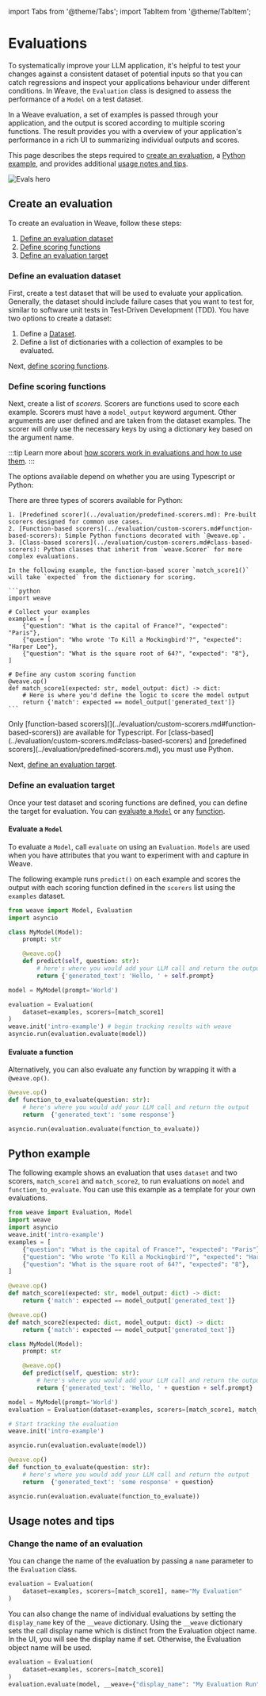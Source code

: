 import Tabs from '@theme/Tabs';
import TabItem from '@theme/TabItem';

# Evaluations

To systematically improve your LLM application, it's helpful to test your changes against a consistent dataset of potential inputs so that you can catch regressions and inspect your applications behaviour under different conditions. In Weave, the `Evaluation` class is designed to assess the performance of a `Model` on a test dataset.

In a Weave evaluation, a set of examples is passed through your application, and the output is scored according to multiple scoring functions. The result provides you with a overview of your application's performance in a rich UI to summarizing individual outputs and scores.

This page describes the steps required to [create an evaluation](#create-an-evaluation), a [Python example](#python-example), and provides additional [usage notes and tips](#usage-notes-and-tips).

![Evals hero](../../../static/img/evals-hero.png)

## Create an evaluation

To create an evaluation in Weave, follow these steps:

1. [Define an evaluation dataset](#define-an-evaluation-dataset)
2. [Define scoring functions](#define-scoring-functions)
3. [Define an evaluation target](#define-an-evaluation-target)

### Define an evaluation dataset

First, create a test dataset that will be used to evaluate your application. Generally, the dataset should include failure cases that you want to test for, similar to software unit tests in Test-Driven Development (TDD). You have two options to create a dataset:

1. Define a [Dataset](/guides/core-types/datasets).
2. Define a list of dictionaries with a collection of examples to be evaluated. 

Next, [define scoring functions](#define-scoring-functions).

### Define scoring functions

Next, create a list of _scorers_. Scorers are functions used to score each example. Scorers must have a `model_output` keyword argument. Other arguments are user defined and are taken from the dataset examples. The scorer will only use the necessary keys by using a dictionary key based on the argument name.

:::tip
Learn more about [how scorers work in evaluations and how to use them](../evaluation/scorers.md). 
:::

The options available depend on whether you are using Typescript or Python:

<Tabs groupId="programming-language">
  <TabItem value="python" label="Python" default>
  There are three types of scorers available for Python:

    1. [Predefined scorer](../evaluation/predefined-scorers.md): Pre-built scorers designed for common use cases.
    2. [Function-based scorers](../evaluation/custom-scorers.md#function-based-scorers): Simple Python functions decorated with `@weave.op`.
    3. [Class-based scorers](../evaluation/custom-scorers.md#class-based-scorers): Python classes that inherit from `weave.Scorer` for more complex evaluations.

    In the following example, the function-based scorer `match_score1()` will take `expected` from the dictionary for scoring.

    ```python
    import weave

    # Collect your examples
    examples = [
        {"question": "What is the capital of France?", "expected": "Paris"},
        {"question": "Who wrote 'To Kill a Mockingbird'?", "expected": "Harper Lee"},
        {"question": "What is the square root of 64?", "expected": "8"},
    ]

    # Define any custom scoring function
    @weave.op()
    def match_score1(expected: str, model_output: dict) -> dict:
        # Here is where you'd define the logic to score the model output
        return {'match': expected == model_output['generated_text']}
    ```

  </TabItem>
  <TabItem value="typescript" label="TypeScript">
     Only [function-based scorers](](../evaluation/custom-scorers.md#function-based-scorers)) are available for Typescript. For [class-based](../evaluation/custom-scorers.md#class-based-scorers) and [predefined scorers](../evaluation/predefined-scorers.md), you must use Python.
  </TabItem>
</Tabs>

Next, [define an evaluation target](#define-an-evaluation-target).

### Define an evaluation target

Once your test dataset and scoring functions are defined, you can define the target for evaluation. You can [evaluate a `Model`](#evaluate-a-model) or any [function](#evaluate-a-function). 

#### Evaluate a `Model` 

To evaluate a `Model`, call `evaluate` on using an `Evaluation`. `Models` are used when you have attributes that you want to experiment with and capture in Weave.

The following example runs `predict()` on each example and scores the output with each scoring function defined in the `scorers` list using the `examples` dataset.

```python
from weave import Model, Evaluation
import asyncio

class MyModel(Model):
    prompt: str

    @weave.op()
    def predict(self, question: str):
        # here's where you would add your LLM call and return the output
        return {'generated_text': 'Hello, ' + self.prompt}

model = MyModel(prompt='World')

evaluation = Evaluation(
    dataset=examples, scorers=[match_score1]
)
weave.init('intro-example') # begin tracking results with weave
asyncio.run(evaluation.evaluate(model))
```

#### Evaluate a function 

Alternatively, you can also evaluate any function by wrapping it with a `@weave.op()`.

```python
@weave.op()
def function_to_evaluate(question: str):
    # here's where you would add your LLM call and return the output
    return  {'generated_text': 'some response'}

asyncio.run(evaluation.evaluate(function_to_evaluate))
```

## Python example

The following example shows an evaluation that uses `dataset` and two scorers, `match_score1` and `match_score2`, to run evaluations on `model` and `function_to_evaluate`. You can use this example as a template for your own evaluations.

```python
from weave import Evaluation, Model
import weave
import asyncio
weave.init('intro-example')
examples = [
    {"question": "What is the capital of France?", "expected": "Paris"},
    {"question": "Who wrote 'To Kill a Mockingbird'?", "expected": "Harper Lee"},
    {"question": "What is the square root of 64?", "expected": "8"},
]

@weave.op()
def match_score1(expected: str, model_output: dict) -> dict:
    return {'match': expected == model_output['generated_text']}

@weave.op()
def match_score2(expected: dict, model_output: dict) -> dict:
    return {'match': expected == model_output['generated_text']}

class MyModel(Model):
    prompt: str

    @weave.op()
    def predict(self, question: str):
        # here's where you would add your LLM call and return the output
        return {'generated_text': 'Hello, ' + question + self.prompt}

model = MyModel(prompt='World')
evaluation = Evaluation(dataset=examples, scorers=[match_score1, match_score2])

# Start tracking the evaluation
weave.init('intro-example')

asyncio.run(evaluation.evaluate(model))

@weave.op()
def function_to_evaluate(question: str):
    # here's where you would add your LLM call and return the output
    return  {'generated_text': 'some response' + question}

asyncio.run(evaluation.evaluate(function_to_evaluate))
```

## Usage notes and tips

### Change the name of an evaluation

You can change the name of the evaluation by passing a `name` parameter to the `Evaluation` class.

```python
evaluation = Evaluation(
    dataset=examples, scorers=[match_score1], name="My Evaluation"
)
```

You can also change the name of individual evaluations by setting the `display_name` key of the `__weave` dictionary. Using the `__weave` dictionary sets the call display name which is distinct from the Evaluation object name. In the UI, you will see the display name if set. Otherwise, the Evaluation object name will be used.

```python
evaluation = Evaluation(
    dataset=examples, scorers=[match_score1]
)
evaluation.evaluate(model, __weave={"display_name": "My Evaluation Run"})
```